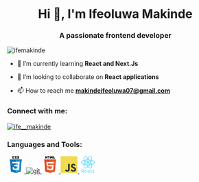 <h1 align="center">Hi 👋, I'm Ifeoluwa Makinde</h1>
<h3 align="center">A passionate frontend developer</h3>

<p align="left"> <img src="https://komarev.com/ghpvc/?username=ifemakinde&label=Profile%20views&color=0e75b6&style=flat" alt="ifemakinde" /> </p>

- 🌱 I’m currently learning **React and Next.Js**

- 👯 I’m looking to collaborate on **React applications**

- 📫 How to reach me **makindeifeoluwa07@gmail.com**

<h3 align="left">Connect with me:</h3>
<p align="left">
<a href="https://twitter.com/ife__makinde" target="blank"><img align="center" src="https://raw.githubusercontent.com/rahuldkjain/github-profile-readme-generator/master/src/images/icons/Social/twitter.svg" alt="ife__makinde" height="30" width="40" /></a>
</p>

<h3 align="left">Languages and Tools:</h3>
<p align="left"> <a href="https://www.w3schools.com/css/" target="_blank" rel="noreferrer"> <img src="https://raw.githubusercontent.com/devicons/devicon/master/icons/css3/css3-original-wordmark.svg" alt="css3" width="40" height="40"/> </a> <a href="https://git-scm.com/" target="_blank" rel="noreferrer"> <img src="https://www.vectorlogo.zone/logos/git-scm/git-scm-icon.svg" alt="git" width="40" height="40"/> </a> <a href="https://www.w3.org/html/" target="_blank" rel="noreferrer"> <img src="https://raw.githubusercontent.com/devicons/devicon/master/icons/html5/html5-original-wordmark.svg" alt="html5" width="40" height="40"/> </a> <a href="https://developer.mozilla.org/en-US/docs/Web/JavaScript" target="_blank" rel="noreferrer"> <img src="https://raw.githubusercontent.com/devicons/devicon/master/icons/javascript/javascript-original.svg" alt="javascript" width="40" height="40"/> </a> <a href="https://reactjs.org/" target="_blank" rel="noreferrer"> <img src="https://raw.githubusercontent.com/devicons/devicon/master/icons/react/react-original-wordmark.svg" alt="react" width="40" height="40"/> </a> </p>
